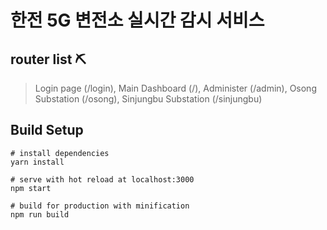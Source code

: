 # 한전 5G 변전소 실시간 감시 서비스

## router list ⛏
> Login page (/login), 
> Main Dashboard (/), 
> Administer (/admin), 
> Osong Substation (/osong), 
> Sinjungbu Substation (/sinjungbu)

## Build Setup
```
# install dependencies
yarn install

# serve with hot reload at localhost:3000
npm start

# build for production with minification
npm run build

```